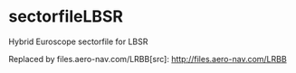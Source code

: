 # sectorfileLBSR
Hybrid Euroscope sectorfile for LBSR

Replaced by files.aero-nav.com/LRBB[src]: http://files.aero-nav.com/LRBB
